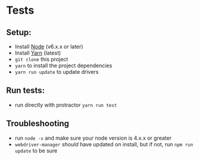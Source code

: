 # Tests

## Setup:
* Install [Node](http://nodejs.org) (v6.x.x or later)
* Install [Yarn](https://yarnpkg.com/lang/en/docs/install/) (latest)
* `git clone` this project
* `yarn` to install the project dependencies
* `yarn run update` to update drivers

## Run tests:
* run directly with protractor `yarn run test`

## Troubleshooting
* run `node -v` and make sure your node version is 4.x.x or greater
* `webdriver-manager` _should_ have updated on install, but if not, run `npm run update` to be sure
